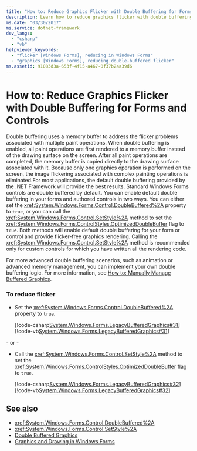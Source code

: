 ```yaml
---
title: "How to: Reduce Graphics Flicker with Double Buffering for Forms and Controls"
description: Learn how to reduce graphics flicker with double buffering for Windows Forms and use controls to address the flicker problems associated with paint operations.
ms.date: "03/30/2017"
ms.service: dotnet-framework
dev_langs:
  - "csharp"
  - "vb"
helpviewer_keywords:
  - "flicker [Windows Forms], reducing in Windows Forms"
  - "graphics [Windows Forms], reducing double-buffered flicker"
ms.assetid: 91083d3a-653f-4f15-a467-0f37b2aa39d6
---
```

# How to: Reduce Graphics Flicker with Double Buffering for Forms and Controls

Double buffering uses a memory buffer to address the flicker problems associated with multiple paint operations. When double buffering is enabled, all paint operations are first rendered to a memory buffer instead of the drawing surface on the screen. After all paint operations are completed, the memory buffer is copied directly to the drawing surface associated with it. Because only one graphics operation is performed on the screen, the image flickering associated with complex painting operations is eliminated.For most applications, the default double buffering provided by the .NET Framework will provide the best results. Standard Windows Forms controls are double buffered by default. You can enable default double buffering in your forms and authored controls in two ways. You can either set the <xref:System.Windows.Forms.Control.DoubleBuffered%2A> property to `true`, or you can call the <xref:System.Windows.Forms.Control.SetStyle%2A> method to set the <xref:System.Windows.Forms.ControlStyles.OptimizedDoubleBuffer> flag to `true`. Both methods will enable default double buffering for your form or control and provide flicker-free graphics rendering. Calling the <xref:System.Windows.Forms.Control.SetStyle%2A> method is recommended only for custom controls for which you have written all the rendering code.

For more advanced double buffering scenarios, such as animation or advanced memory management, you can implement your own double buffering logic. For more information, see [How to: Manually Manage Buffered Graphics](how-to-manually-manage-buffered-graphics.md).

### To reduce flicker

- Set the <xref:System.Windows.Forms.Control.DoubleBuffered%2A> property to `true`.

     [!code-csharp[System.Windows.Forms.LegacyBufferedGraphics#31](~/samples/snippets/csharp/VS_Snippets_Winforms/System.Windows.Forms.LegacyBufferedGraphics/CS/Class1.cs#31)]
     [!code-vb[System.Windows.Forms.LegacyBufferedGraphics#31](~/samples/snippets/visualbasic/VS_Snippets_Winforms/System.Windows.Forms.LegacyBufferedGraphics/VB/Class1.vb#31)]

\- or -

- Call the <xref:System.Windows.Forms.Control.SetStyle%2A> method to set the <xref:System.Windows.Forms.ControlStyles.OptimizedDoubleBuffer> flag to `true`.

     [!code-csharp[System.Windows.Forms.LegacyBufferedGraphics#32](~/samples/snippets/csharp/VS_Snippets_Winforms/System.Windows.Forms.LegacyBufferedGraphics/CS/Class1.cs#32)]
     [!code-vb[System.Windows.Forms.LegacyBufferedGraphics#32](~/samples/snippets/visualbasic/VS_Snippets_Winforms/System.Windows.Forms.LegacyBufferedGraphics/VB/Class1.vb#32)]

## See also

- <xref:System.Windows.Forms.Control.DoubleBuffered%2A>
- <xref:System.Windows.Forms.Control.SetStyle%2A>
- [Double Buffered Graphics](double-buffered-graphics.md)
- [Graphics and Drawing in Windows Forms](graphics-and-drawing-in-windows-forms.md)
